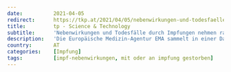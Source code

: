 ```yaml
---
date:          2021-04-05
redirect:      https://tkp.at/2021/04/05/nebenwirkungen-und-todesfaelle-durch-impfungen-nehmen-rasant-zu/
title:         tp - Science & Technology
subtitle:      'Nebenwirkungen und Todesfälle durch Impfungen nehmen rasant zu'
description:   'Die Europäische Medizin-Agentur EMA sammelt in einer Datenbank Nebenwirkungen von Medikamenten, darunter auch die experimentellen Gentechnik Impfstoffe von Pfizer, Moderna und AstraZeneca. In der Geschichte der EMA hat es noch nie so massive Nebenwirkungen gegeben wie jetzt. Vor allem im März sind die gemeldeten Verdachtsfälle regelrecht explodiert. Dazu hat @waukema eine interessante Grafik veröffentlicht: Wir …'
country:       AT
categories:    [Impfung]
tags:          [impf-nebenwirkungen, mit oder an impfung gestorben]
---
```

